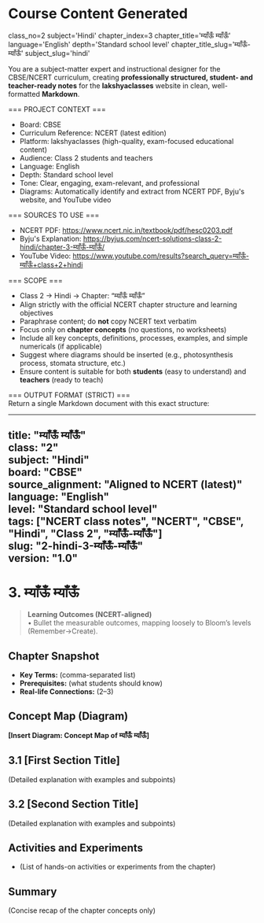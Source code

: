 # Course Content Generated

class_no=2
subject='Hindi'
chapter_index=3
chapter_title='म्याँऊँ म्याँऊँ'
language='English'
depth='Standard school level'
chapter_title_slug='म्याँऊँ-म्याँऊँ'
subject_slug='hindi'

You are a subject-matter expert and instructional designer for the CBSE/NCERT curriculum, creating **professionally structured, student- and teacher-ready notes** for the **lakshyaclasses** website in clean, well-formatted **Markdown**.

=== PROJECT CONTEXT ===  
- Board: CBSE  
- Curriculum Reference: NCERT (latest edition)  
- Platform: lakshyaclasses (high-quality, exam-focused educational content)  
- Audience: Class 2 students and teachers  
- Language: English  
- Depth: Standard school level  
- Tone: Clear, engaging, exam-relevant, and professional  
- Diagrams: Automatically identify and extract from NCERT PDF, Byju's website, and YouTube video

=== SOURCES TO USE ===  
- NCERT PDF: https://www.ncert.nic.in/textbook/pdf/hesc0203.pdf  
- Byju's Explanation: https://byjus.com/ncert-solutions-class-2-hindi/chapter-3-म्याँऊँ-म्याँऊँ/  
- YouTube Video: https://www.youtube.com/results?search_query=म्याँऊँ-म्याँऊँ+class+2+hindi

=== SCOPE ===  
- Class 2 → Hindi → Chapter: “म्याँऊँ म्याँऊँ”  
- Align strictly with the official NCERT chapter structure and learning objectives  
- Paraphrase content; do **not** copy NCERT text verbatim  
- Focus only on **chapter concepts** (no questions, no worksheets)  
- Include all key concepts, definitions, processes, examples, and simple numericals (if applicable)  
- Suggest where diagrams should be inserted (e.g., photosynthesis process, stomata structure, etc.)  
- Ensure content is suitable for both **students** (easy to understand) and **teachers** (ready to teach)

=== OUTPUT FORMAT (STRICT) ===  
Return a single Markdown document with this exact structure:

---
title: "म्याँऊँ म्याँऊँ"  
class: "2"  
subject: "Hindi"  
board: "CBSE"  
source_alignment: "Aligned to NCERT (latest)"  
language: "English"  
level: "Standard school level"  
tags: ["NCERT class notes", "NCERT", "CBSE", "Hindi", "Class 2", "म्याँऊँ-म्याँऊँ"]  
slug: "2-hindi-3-म्याँऊँ-म्याँऊँ"  
version: "1.0"  
---

# 3. म्याँऊँ म्याँऊँ

> **Learning Outcomes (NCERT-aligned)**  
> • Bullet the measurable outcomes, mapping loosely to Bloom’s levels (Remember→Create).

## Chapter Snapshot  
- **Key Terms:** (comma-separated list)  
- **Prerequisites:** (what students should know)  
- **Real-life Connections:** (2–3)

## Concept Map (Diagram)  
<!-- Diagram will be extracted from sources. Placeholder below. -->  
**[Insert Diagram: Concept Map of म्याँऊँ म्याँऊँ]**

## 3.1 [First Section Title]  
(Detailed explanation with examples and subpoints)

## 3.2 [Second Section Title]  
(Detailed explanation with examples and subpoints)

## Activities and Experiments  
- (List of hands-on activities or experiments from the chapter)

## Summary  
(Concise recap of the chapter concepts only)


<!-- End of Course Content -->
